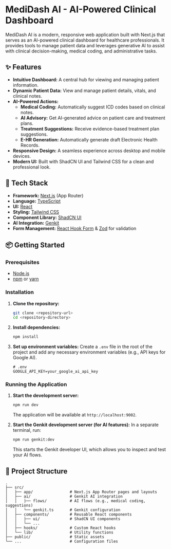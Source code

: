 # MediDash AI - AI-Powered Clinical Dashboard

MediDash AI is a modern, responsive web application built with Next.js that serves as an AI-powered clinical dashboard for healthcare professionals. It provides tools to manage patient data and leverages generative AI to assist with clinical decision-making, medical coding, and administrative tasks.

## ✨ Features

- **Intuitive Dashboard:** A central hub for viewing and managing patient information.
- **Dynamic Patient Data:** View and manage patient details, vitals, and clinical notes.
- **AI-Powered Actions:**
    - **Medical Coding:** Automatically suggest ICD codes based on clinical notes.
    - **AI Advisory:** Get AI-generated advice on patient care and treatment plans.
    - **Treatment Suggestions:** Receive evidence-based treatment plan suggestions.
    - **E-HR Generation:** Automatically generate draft Electronic Health Records.
- **Responsive Design:** A seamless experience across desktop and mobile devices.
- **Modern UI:** Built with ShadCN UI and Tailwind CSS for a clean and professional look.

## 🚀 Tech Stack

- **Framework:** [Next.js](https://nextjs.org/) (App Router)
- **Language:** [TypeScript](https://www.typescriptlang.org/)
- **UI:** [React](https://react.dev/)
- **Styling:** [Tailwind CSS](https://tailwindcss.com/)
- **Component Library:** [ShadCN UI](https://ui.shadcn.com/)
- **AI Integration:** [Genkit](https://firebase.google.com/docs/genkit)
- **Form Management:** [React Hook Form](https://react-hook-form.com/) & [Zod](https://zod.dev/) for validation

## 📦 Getting Started

### Prerequisites

- [Node.js](https://nodejs.org/en) 
- [npm](https://www.npmjs.com/) or [yarn](https://yarnpkg.com/)

### Installation

1.  **Clone the repository:**
    ```bash
    git clone <repository-url>
    cd <repository-directory>
    ```

2.  **Install dependencies:**
    ```bash
    npm install
    ```

3.  **Set up environment variables:**
    Create a `.env` file in the root of the project and add any necessary environment variables (e.g., API keys for Google AI).

    ```
    # .env
    GOOGLE_API_KEY=your_google_ai_api_key
    ```

### Running the Application

1.  **Start the development server:**
    ```bash
    npm run dev
    ```
    The application will be available at `http://localhost:9002`.

2.  **Start the Genkit development server (for AI features):**
    In a separate terminal, run:
    ```bash
    npm run genkit:dev
    ```
    This starts the Genkit developer UI, which allows you to inspect and test your AI flows.

## 📁 Project Structure

```
.
├── src/
│   ├── app/                # Next.js App Router pages and layouts
│   ├── ai/                 # Genkit AI integration
│   │   ├── flows/          # AI flows (e.g., medical coding, suggestions)
│   │   └── genkit.ts       # Genkit configuration
│   ├── components/         # Reusable React components
│   │   ├── ui/             # ShadCN UI components
│   │   └── ...
│   ├── hooks/              # Custom React hooks
│   └── lib/                # Utility functions
├── public/                 # Static assets
└── ...                     # Configuration files
```



